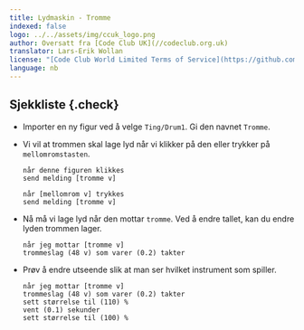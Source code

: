```yaml
---
title: Lydmaskin - Tromme
indexed: false
logo: ../../assets/img/ccuk_logo.png
author: Oversatt fra [Code Club UK](//codeclub.org.uk)
translator: Lars-Erik Wollan
license: "[Code Club World Limited Terms of Service](https://github.com/CodeClub/scratch-curriculum/blob/master/LICENSE.md)"
language: nb
---
```


## Sjekkliste {.check}

+ Importer en ny figur ved å velge `Ting/Drum1`. Gi den navnet `Tromme`.

+ Vi vil at trommen skal lage lyd når vi klikker på den eller trykker
  på `mellomromstasten`.

  ```blocks
  når denne figuren klikkes
  send melding [tromme v]

  når [mellomrom v] trykkes
  send melding [tromme v]
  ```

+ Nå må vi lage lyd når den mottar `tromme`. Ved å endre tallet, kan
  du endre lyden trommen lager.

  ```blocks
  når jeg mottar [tromme v]
  trommeslag (48 v) som varer (0.2) takter
  ```

+ Prøv å endre utseende slik at man ser hvilket instrument som
  spiller.

  ```blocks
  når jeg mottar [tromme v]
  trommeslag (48 v) som varer (0.2) takter
  sett størrelse til (110) %
  vent (0.1) sekunder
  sett størrelse til (100) %
  ```
